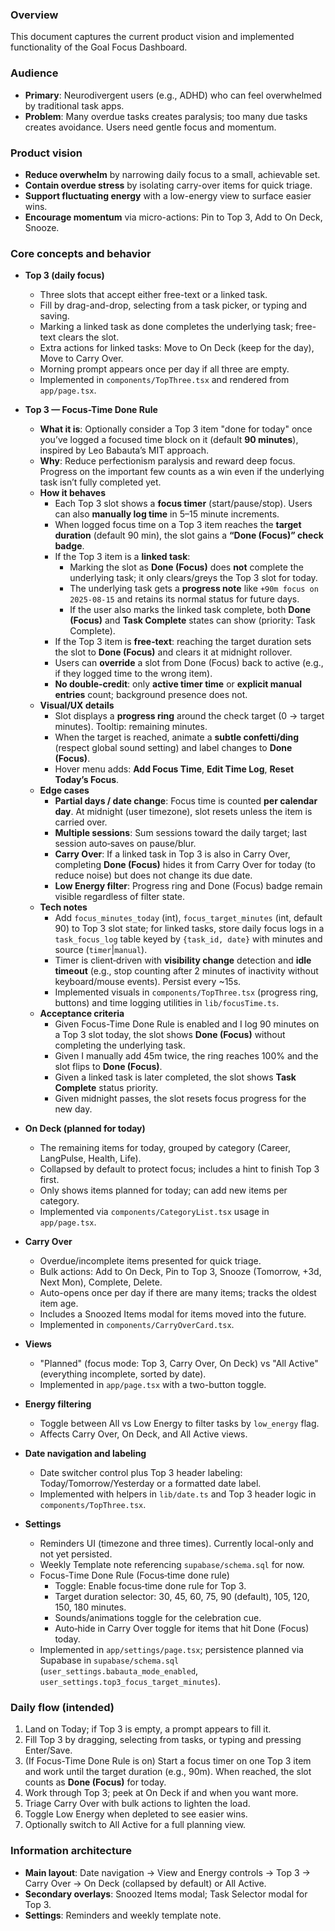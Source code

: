 ### Overview

This document captures the current product vision and implemented functionality of the Goal Focus Dashboard.

### Audience

- **Primary**: Neurodivergent users (e.g., ADHD) who can feel overwhelmed by traditional task apps.
- **Problem**: Many overdue tasks creates paralysis; too many due tasks creates avoidance. Users need gentle focus and momentum.

### Product vision

- **Reduce overwhelm** by narrowing daily focus to a small, achievable set.
- **Contain overdue stress** by isolating carry-over items for quick triage.
- **Support fluctuating energy** with a low-energy view to surface easier wins.
- **Encourage momentum** via micro-actions: Pin to Top 3, Add to On Deck, Snooze.

### Core concepts and behavior

- **Top 3 (daily focus)**
  - Three slots that accept either free-text or a linked task.
  - Fill by drag-and-drop, selecting from a task picker, or typing and saving.
  - Marking a linked task as done completes the underlying task; free-text clears the slot.
  - Extra actions for linked tasks: Move to On Deck (keep for the day), Move to Carry Over.
  - Morning prompt appears once per day if all three are empty.
  - Implemented in `components/TopThree.tsx` and rendered from `app/page.tsx`.

- **Top 3 — Focus-Time Done Rule**
  - **What it is**: Optionally consider a Top 3 item "done for today" once you’ve logged a focused time block on it (default **90 minutes**), inspired by Leo Babauta’s MIT approach.
  - **Why**: Reduce perfectionism paralysis and reward deep focus. Progress on the important few counts as a win even if the underlying task isn’t fully completed yet.
  - **How it behaves**
    - Each Top 3 slot shows a **focus timer** (start/pause/stop). Users can also **manually log time** in 5–15 minute increments.
    - When logged focus time on a Top 3 item reaches the **target duration** (default 90 min), the slot gains a **“Done (Focus)” check badge**.
    - If the Top 3 item is a **linked task**:
      - Marking the slot as **Done (Focus)** does **not** complete the underlying task; it only clears/greys the Top 3 slot for today.
      - The underlying task gets a **progress note** like `+90m focus on 2025‑08‑15` and retains its normal status for future days.
      - If the user also marks the linked task complete, both **Done (Focus)** and **Task Complete** states can show (priority: Task Complete).
    - If the Top 3 item is **free‑text**: reaching the target duration sets the slot to **Done (Focus)** and clears it at midnight rollover.
    - Users can **override** a slot from Done (Focus) back to active (e.g., if they logged time to the wrong item).
    - **No double‑credit**: only **active timer time** or **explicit manual entries** count; background presence does not.
  - **Visual/UX details**
    - Slot displays a **progress ring** around the check target (0 → target minutes). Tooltip: remaining minutes.
    - When the target is reached, animate a **subtle confetti/ding** (respect global sound setting) and label changes to **Done (Focus)**.
    - Hover menu adds: **Add Focus Time**, **Edit Time Log**, **Reset Today’s Focus**.
  - **Edge cases**
    - **Partial days / date change**: Focus time is counted **per calendar day**. At midnight (user timezone), slot resets unless the item is carried over.
    - **Multiple sessions**: Sum sessions toward the daily target; last session auto‑saves on pause/blur.
    - **Carry Over**: If a linked task in Top 3 is also in Carry Over, completing **Done (Focus)** hides it from Carry Over for today (to reduce noise) but does not change its due date.
    - **Low Energy filter**: Progress ring and Done (Focus) badge remain visible regardless of filter state.
  - **Tech notes**
    - Add `focus_minutes_today` (int), `focus_target_minutes` (int, default 90) to Top 3 slot state; for linked tasks, store daily focus logs in a `task_focus_log` table keyed by `{task_id, date}` with minutes and source (`timer`|`manual`).
    - Timer is client‑driven with **visibility change** detection and **idle timeout** (e.g., stop counting after 2 minutes of inactivity without keyboard/mouse events). Persist every ~15s.
    - Implemented visuals in `components/TopThree.tsx` (progress ring, buttons) and time logging utilities in `lib/focusTime.ts`.
  - **Acceptance criteria**
    - Given Focus-Time Done Rule is enabled and I log 90 minutes on a Top 3 slot today, the slot shows **Done (Focus)** without completing the underlying task.
    - Given I manually add 45m twice, the ring reaches 100% and the slot flips to **Done (Focus)**.
    - Given a linked task is later completed, the slot shows **Task Complete** status priority.
    - Given midnight passes, the slot resets focus progress for the new day.

- **On Deck (planned for today)**
  - The remaining items for today, grouped by category (Career, LangPulse, Health, Life).
  - Collapsed by default to protect focus; includes a hint to finish Top 3 first.
  - Only shows items planned for today; can add new items per category.
  - Implemented via `components/CategoryList.tsx` usage in `app/page.tsx`.

- **Carry Over**
  - Overdue/incomplete items presented for quick triage.
  - Bulk actions: Add to On Deck, Pin to Top 3, Snooze (Tomorrow, +3d, Next Mon), Complete, Delete.
  - Auto-opens once per day if there are many items; tracks the oldest item age.
  - Includes a Snoozed Items modal for items moved into the future.
  - Implemented in `components/CarryOverCard.tsx`.

- **Views**
  - "Planned" (focus mode: Top 3, Carry Over, On Deck) vs "All Active" (everything incomplete, sorted by date).
  - Implemented in `app/page.tsx` with a two-button toggle.

- **Energy filtering**
  - Toggle between All vs Low Energy to filter tasks by `low_energy` flag.
  - Affects Carry Over, On Deck, and All Active views.

- **Date navigation and labeling**
  - Date switcher control plus Top 3 header labeling: Today/Tomorrow/Yesterday or a formatted date label.
  - Implemented with helpers in `lib/date.ts` and Top 3 header logic in `components/TopThree.tsx`.

- **Settings**
  - Reminders UI (timezone and three times). Currently local-only and not yet persisted.
  - Weekly Template note referencing `supabase/schema.sql` for now.
  - Focus-Time Done Rule (Focus‑time done rule)
    - Toggle: Enable focus‑time done rule for Top 3.
    - Target duration selector: 30, 45, 60, 75, 90 (default), 105, 120, 150, 180 minutes.
    - Sounds/animations toggle for the celebration cue.
    - Auto‑hide in Carry Over toggle for items that hit Done (Focus) today.
  - Implemented in `app/settings/page.tsx`; persistence planned via Supabase in `supabase/schema.sql` (`user_settings.babauta_mode_enabled`, `user_settings.top3_focus_target_minutes`).

### Daily flow (intended)

1. Land on Today; if Top 3 is empty, a prompt appears to fill it.
2. Fill Top 3 by dragging, selecting from tasks, or typing and pressing Enter/Save.
3. (If Focus-Time Done Rule is on) Start a focus timer on one Top 3 item and work until the target duration (e.g., 90m). When reached, the slot counts as **Done (Focus)** for today.
4. Work through Top 3; peek at On Deck if and when you want more.
5. Triage Carry Over with bulk actions to lighten the load.
6. Toggle Low Energy when depleted to see easier wins.
7. Optionally switch to All Active for a full planning view.

### Information architecture

- **Main layout**: Date navigation → View and Energy controls → Top 3 → Carry Over → On Deck (collapsed by default) or All Active.
- **Secondary overlays**: Snoozed Items modal; Task Selector modal for Top 3.
- **Settings**: Reminders and weekly template note.
